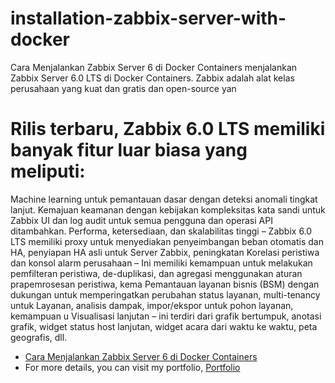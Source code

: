 # installation-zabbix-server-with-docker
Cara Menjalankan Zabbix Server 6 di Docker Containers menjalankan Zabbix Server 6.0 LTS di Docker Containers. Zabbix adalah alat kelas perusahaan yang kuat dan gratis dan open-source yan
# Rilis terbaru, Zabbix 6.0 LTS memiliki banyak fitur luar biasa yang meliputi:
Machine learning untuk pemantauan dasar dengan deteksi anomali tingkat lanjut.
Kemajuan keamanan dengan kebijakan kompleksitas kata sandi untuk Zabbix UI dan log audit untuk semua pengguna dan operasi API ditambahkan.
Performa, ketersediaan, dan skalabilitas tinggi – Zabbix 6.0 LTS memiliki proxy untuk menyediakan penyeimbangan beban otomatis dan HA, penyiapan HA asli untuk Server Zabbix, peningkatan 
Korelasi peristiwa dan konsol alarm perusahaan – Ini memiliki kemampuan untuk melakukan pemfilteran peristiwa, de-duplikasi, dan agregasi menggunakan aturan prapemrosesan peristiwa, kema
Pemantauan layanan bisnis (BSM) dengan dukungan untuk memperingatkan perubahan status layanan, multi-tenancy untuk Layanan, analisis dampak, impor/ekspor untuk pohon layanan, kemampuan u
Visualisasi lanjutan – ini terdiri dari grafik bertumpuk, anotasi grafik, widget status host lanjutan, widget acara dari waktu ke waktu, peta geografis, dll.
  
* [Cara Menjalankan Zabbix Server 6 di Docker Containers](https://marifrizkiii.github.io/documentation-project-system-administrator/#Installation_Zabbix_Server_With_Docker)              
* For more details, you can visit my portfolio, [Portfolio](https://marifrizkiii.github.io/documentation-project-installation/)
